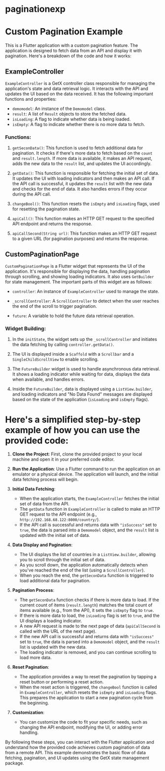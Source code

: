 # paginationexp


# Custom Pagination Example

This is a Flutter application with a custom pagination feature. The application is designed to fetch data from an API and display it with pagination. Here's a breakdown of the code and how it works:

## ExampleController

`ExampleController` is a GetX controller class responsible for managing the application's state and data retrieval logic. It interacts with the API and updates the UI based on the data received. It has the following important functions and properties:

- `demomodel`: An instance of the `Demomodel` class.
- `result`: A list of `Result` objects to store the fetched data.
- `isLoading`: A flag to indicate whether data is being loaded.
- `isEmpty`: A flag to indicate whether there is no more data to fetch.

### Functions:
1. `getSeconData()`: This function is used to fetch additional data for pagination. It checks if there's more data to fetch based on the `count` and `result.length`. If more data is available, it makes an API request, adds the new data to the `result` list, and updates the UI accordingly.

2. `getData()`: This function is responsible for fetching the initial set of data. It updates the UI with loading indicators and then makes an API call. If the API call is successful, it updates the `result` list with the new data and checks for the end of data. It also handles errors if they occur during the API call.

3. `changeBool()`: This function resets the `isEmpty` and `isLoading` flags, used for resetting the pagination state.

4. `apiCall()`: This function makes an HTTP GET request to the specified API endpoint and returns the response.

5. `apiCallSecond(String url)`: This function makes an HTTP GET request to a given URL (for pagination purposes) and returns the response.

## CustomPaginationPage

`CustomPaginationPage` is a Flutter widget that represents the UI of the application. It's responsible for displaying the data, handling pagination through scrolling, and showing loading indicators. It also uses `GetBuilder` for state management. The important parts of this widget are as follows:

- `controller`: An instance of `ExampleController` used to manage the state.

- `_scrollController`: A `ScrollController` to detect when the user reaches the end of the scroll to trigger pagination.

- `future`: A variable to hold the future data retrieval operation.

### Widget Building:
1. In the `initState`, the widget sets up the `_scrollController` and initiates the data fetching by calling `controller.getData()`.

2. The UI is displayed inside a `Scaffold` with a `Scrollbar` and a `SingleChildScrollView` to enable scrolling.

3. The `FutureBuilder` widget is used to handle asynchronous data retrieval. It shows a loading indicator while waiting for data, displays the data when available, and handles errors.

4. Inside the `FutureBuilder`, data is displayed using a `ListView.builder`, and loading indicators and "No Data Found" messages are displayed based on the state of the application (`isLoading` and `isEmpty` flags).


# Here's a simplified step-by-step example of how you can use the provided code:

1. **Clone the Project**: First, clone the provided project to your local machine and open it in your preferred code editor.

2. **Run the Application**: Use a Flutter command to run the application on an emulator or a physical device. The application will launch, and the initial data fetching process will begin.

3. **Initial Data Fetching**:
   - When the application starts, the `ExampleController` fetches the initial set of data from the API.
   - The `getData` function in `ExampleController` is called to make an HTTP GET request to the API endpoint (e.g., `http://192.168.68.122:8000/country/`).
   - If the API call is successful and returns data with `"isSuccess"` set to `true`, the data is parsed into a `Demomodel` object, and the `result` list is updated with the initial set of data.

4. **Data Display and Pagination**:
   - The UI displays the list of countries in a `ListView.builder`, allowing you to scroll through the initial set of data.
   - As you scroll down, the application automatically detects when you've reached the end of the list (using a `ScrollController`).
   - When you reach the end, the `getSeconData` function is triggered to load additional data for pagination.

5. **Pagination Process**:
   - The `getSeconData` function checks if there is more data to load. If the current count of items (`result.length`) matches the total count of items available (e.g., from the API), it sets the `isEmpty` flag to `true`.
   - If there is more data to load, the `isLoading` flag is set to `true`, and the UI displays a loading indicator.
   - A new API request is made to the next page of data (`apiCallSecond` is called with the URL of the next page).
   - If the new API call is successful and returns data with `"isSuccess"` set to `true`, the data is parsed into a `Demomodel` object, and the `result` list is updated with the new data.
   - The loading indicator is removed, and you can continue scrolling to load more data.

6. **Reset Pagination**:
   - The application provides a way to reset the pagination by tapping a reset button or performing a reset action.
   - When the reset action is triggered, the `changeBool` function is called in `ExampleController`, which resets the `isEmpty` and `isLoading` flags. This prepares the application to start a new pagination cycle from the beginning.

7. **Customization**:
   - You can customize the code to fit your specific needs, such as changing the API endpoint, modifying the UI, or adding error handling.


By following these steps, you can interact with the Flutter application and understand how the provided code achieves custom pagination of data from a remote API. This example demonstrates the basic flow of data fetching, pagination, and UI updates using the GetX state management package.
